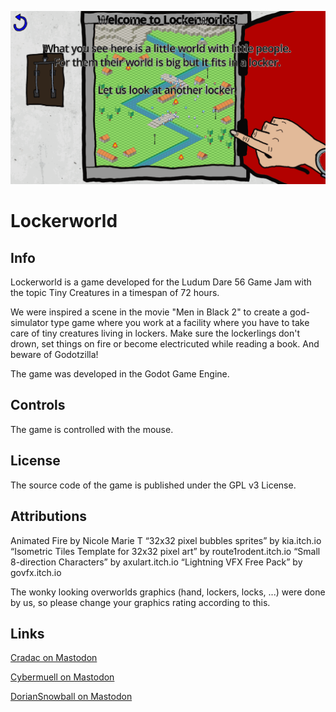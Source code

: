![starting animation of Lockerworld](images/starting_animation.gif)

# Lockerworld

## Info

Lockerworld is a game developed for the Ludum Dare 56 Game Jam with the topic Tiny Creatures in a timespan of 72 hours.

We were inspired a scene in the movie "Men in Black 2" to create a god-simulator type game where you work at a facility where you have to take care of tiny creatures living in lockers. Make sure the lockerlings don't drown, set things on fire or become electricuted while reading a book. And beware of Godotzilla!

The game was developed in the Godot Game Engine.

## Controls

The game is controlled with the mouse.

## License

The source code of the game is published under the GPL v3 License.

## Attributions

Animated Fire by Nicole Marie T
“32x32 pixel bubbles sprites” by kia.itch.io
“Isometric Tiles Template for 32x32 pixel art” by route1rodent.itch.io
“Small 8-direction Characters” by axulart.itch.io
“Lightning VFX Free Pack” by govfx.itch.io

The wonky looking overworlds graphics (hand, lockers, locks, ...) were done by us, so please change your graphics rating according to this.

## Links

[Cradac on Mastodon](https://dice.camp/@cradac)

[Cybermuell on Mastodon](https://frameperfect.space/@cybermuell)

[DorianSnowball on Mastodon](https://frameperfect.space/@DorianSnowball)
